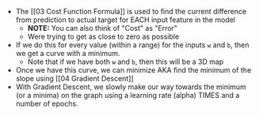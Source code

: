 - The [[03 Cost Function Formula]] is used to find the current difference from prediction to actual target for EACH input feature in the model
	- **NOTE:** You can also think of "Cost" as "Error"
	- Were trying to get as close to zero as possible
- If we do this for every value (within a range) for the inputs `w` and `b`, then we get a curve with a minimum.
	- Note that if we have both `w` and `b`, then this will be a 3D map
- Once we have this curve, we can minimize AKA find the minimum of the slope using [[04 Gradient Descent]]
- With Gradient Descent, we slowly make our way towards the minimum (or a minima) on the graph using a learning rate (alpha) TIMES  and a number of epochs.